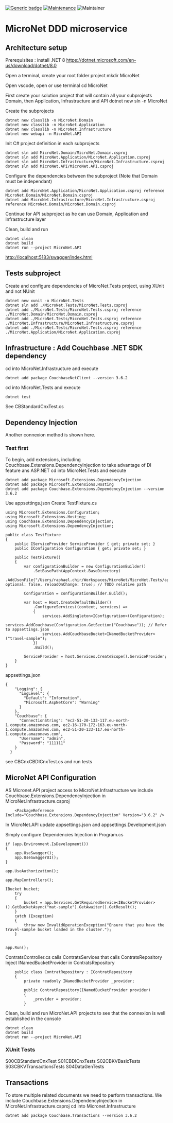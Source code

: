 [![Generic badge](https://img.shields.io/badge/Version-1.0-<COLOR>.svg)](https://shields.io/)
[![Maintenance](https://img.shields.io/badge/Maintained%3F-yes-green.svg)](https://GitHub.com/Naereen/StrapDown.js/graphs/commit-activity)
![Maintainer](https://img.shields.io/badge/maintainer-raphael.chir@gmail.com-blue)

# MicroNet DDD microservice

## Architecture setup
Prerequisites : install .NET 8 https://dotnet.microsoft.com/en-us/download/dotnet/8.0

Open a terminal, create your root folder project
mkdir MicroNet

Open vscode, open or use terminal
cd MicroNet

First create your solution project that will contain all your subprojects Domain, then Application, Infrastructure and API
dotnet new sln -n MicroNet

Create the subprojects
```
dotnet new classlib -n MicroNet.Domain
dotnet new classlib -n MicroNet.Application
dotnet new classlib -n MicroNet.Infrastructure
dotnet new webapi -n MicroNet.API
```

Init C# project definition in each subprojects
```
dotnet sln add MicroNet.Domain/MicroNet.Domain.csproj
dotnet sln add MicroNet.Application/MicroNet.Application.csproj
dotnet sln add MicroNet.Infrastructure/MicroNet.Infrastructure.csproj
dotnet sln add MicroNet.API/MicroNet.API.csproj
```

Configure the dependencies between the subproject (Note that Domain must be independant)
```
dotnet add MicroNet.Application/MicroNet.Application.csproj reference MicroNet.Domain/MicroNet.Domain.csproj
dotnet add MicroNet.Infrastructure/MicroNet.Infrastructure.csproj reference MicroNet.Domain/MicroNet.Domain.csproj
```

Continue for API subproject as he can use Domain, Application and Infrastructure layer

Clean, build and run

```
dotnet clean
dotnet build
dotnet run --project MicroNet.API
```

[http://localhost:5183/swagger/index.html](http://localhost:5183/swagger/index.html)

## Tests subproject

Create and configure dependencies of MicroNet.Tests project, using XUnit and not NUnit

```
dotnet new xunit -o MicroNet.Tests
dotnet sln add ./MicroNet.Tests/MicroNet.Tests.csproj
dotnet add ./MicroNet.Tests/MicroNet.Tests.csproj reference ./MicroNet.Domain/MicroNet.Domain.csproj
dotnet add ./MicroNet.Tests/MicroNet.Tests.csproj reference ./MicroNet.Infrastructure/MicroNet.Infrastructure.csproj
dotnet add ./MicroNet.Tests/MicroNet.Tests.csproj reference ./MicroNet.Application/MicroNet.Application.csproj
```

## Infrastructure : Add Couchbase .NET SDK dependency

cd into MicroNet.Infrastructure and execute
```
dotnet add package CouchbaseNetClient --version 3.6.2
```

cd into MicroNet.Tests and execute 
```
dotnet test
```

See CBStandardCnxTest.cs

## Dependency Injection

Another connexion method is shown here.

### Test first

To begin, add extensions, including Couchbase.Extensions.DependencyInjection to take advantage of DI feature ans ASP.NET
cd into MicroNet.Tests and execute

```
dotnet add package Microsoft.Extensions.DependencyInjection
dotnet add package Microsoft.Extensions.Hosting
dotnet add package Couchbase.Extensions.DependencyInjection --version 3.6.2
```
Use appsettings.json
Create TestFixture.cs

```
using Microsoft.Extensions.Configuration;
using Microsoft.Extensions.Hosting;
using Couchbase.Extensions.DependencyInjection;
using Microsoft.Extensions.DependencyInjection;

public class TestFixture
{
    public IServiceProvider ServiceProvider { get; private set; }
    public IConfiguration Configuration { get; private set; }

    public TestFixture()
    {
        var configurationBuilder = new ConfigurationBuilder()
            .SetBasePath(AppContext.BaseDirectory)
            .AddJsonFile("/Users/raphael.chir/Workspaces/MicroNet/MicroNet.Tests/appsettings.json", optional: false, reloadOnChange: true); // TODO relative path  

        Configuration = configurationBuilder.Build();

        var host = Host.CreateDefaultBuilder()
            .ConfigureServices((context, services) =>
            {
                services.AddSingleton<IConfiguration>(Configuration);
                services.AddCouchbase(Configuration.GetSection("Couchbase")); // Refer to appsettings.json
                services.AddCouchbaseBucket<INamedBucketProvider>("travel-sample");
            })
            .Build();

        ServiceProvider = host.Services.CreateScope().ServiceProvider;
    }
}
```

appsettings.json

```
{
    "Logging": {
      "LogLevel": {
        "Default": "Information",
        "Microsoft.AspNetCore": "Warning"
      }
    },
    "Couchbase": {
      "ConnectionString": "ec2-51-20-133-117.eu-north-1.compute.amazonaws.com, ec2-16-170-172-163.eu-north-1.compute.amazonaws.com, ec2-51-20-133-117.eu-north-1.compute.amazonaws.com",
      "Username": "admin",
      "Password": "111111"
    }
  }
```

see CBCnxCBDICnxTest.cs and run tests

## MicroNet API Configuration

AS Micronet.API project access to MicroNet.Infrastructure we include Couchbase.Extensions.DependencyInjection in MicroNet.Infrastructure.csproj

```
    <PackageReference Include="Couchbase.Extensions.DependencyInjection" Version="3.6.2" />
```

In MicroNet.API update appsettings.json and appsettings.Development.json

Simply configure Dependencies Injection in Program.cs 

```
if (app.Environment.IsDevelopment())
{
    app.UseSwagger();
    app.UseSwaggerUI();
}

app.UseAuthorization();

app.MapControllers();

IBucket bucket;
    try
    {
        bucket = app.Services.GetRequiredService<IBucketProvider>().GetBucketAsync("mat-sample").GetAwaiter().GetResult();
    }
    catch (Exception)
    {
        throw new InvalidOperationException("Ensure that you have the travel-sample bucket loaded in the cluster.");
    }

    
app.Run();
```

ContratsController.cs calls ContratsServices that calls ContratsRepository
Inject INamedBucketProvider in ContratsRepository

```
    public class ContratRepository : IContratRepository
    {
        private readonly INamedBucketProvider _provider;

        public ContratRepository(INamedBucketProvider provider)
        {
            _provider = provider;
        }

```

Clean, build and run MicroNet.API projects to see that the connexion is well established in the console

```
dotnet clean
dotnet build
dotnet run --project MicroNet.API
```
### XUnit Tests

S00CBStandardCnxTest
S01CBDICnxTests
S02CBKVBasicTests
S03CBKVTransactionsTests
S04DataGenTests

## Transactions

To store multiple related documents we need to perform transactions.
We include Couchbase.Extensions.DependencyInjection in MicroNet.Infrastructure.csproj
cd into Micronet.Infrastructure
```
dotnet add package Couchbase.Transactions --version 3.6.2
```